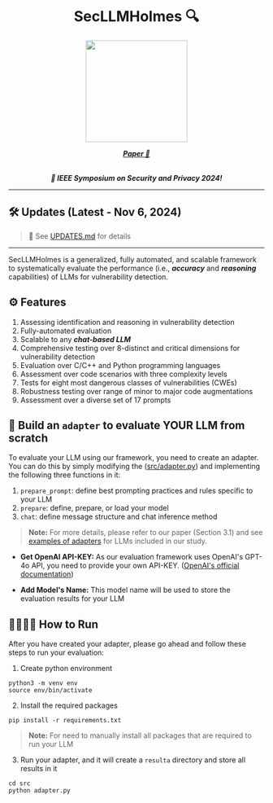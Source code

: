 <div align="center">
  <p>
    <h1>SecLLMHolmes 🔍</h1>
    <img src="https://github.com/user-attachments/assets/de8ef359-3475-4882-bd1e-d245aa6f081b" width="200" height="200" />
  </p>
</div>

<div align="center">
  <a href="https://arxiv.org/abs/2312.12575">
    <b><em>Paper 🔗</em></b>
  </a>
  <br></br>
  <p>
    <b><em>🎉 IEEE Symposium on Security and Privacy 2024!</em></b>
  </p>
</div>
<hr>

## 🛠️ Updates (Latest - Nov 6, 2024)
> 🚨 See [UPDATES.md](https://github.com/saadullah01/SecLLMHolmes/blob/main/UPDATES.md) for details

<hr>

SecLLMHolmes is a generalized, fully automated, and scalable framework to systematically evaluate the performance (i.e., ***accuracy*** and ***reasoning*** capabilities) of LLMs for vulnerability detection.

## ⚙️ Features
1. Assessing identification and reasoning in vulnerability detection
2. Fully-automated evaluation
3. Scalable to any ***chat-based LLM***
4. Comprehensive testing over 8-distinct and critical dimensions for vulnerability detection
5. Evaluation over C/C++ and Python programming languages
6. Assessment over code scenarios with three complexity levels
7. Tests for eight most dangerous classes of vulnerabilities (CWEs)
8. Robustness testing over range of minor to major code augmentations
9. Assessment over a diverse set of 17 prompts

## 🔬 Build an `adapter` to evaluate YOUR LLM from scratch
To evaluate your LLM using our framework, you need to create an adapter. You can do this by simply modifying the ([src/adapter.py](https://github.com/saadullah01/SecLLMHolmes/blob/main/src/adapter.py)) and implementing the following three functions in it:

1. `prepare_prompt`: define best prompting practices and rules specific to your LLM
2. `prepare`: define, prepare, or load your model
3. `chat`: define message structure and chat inference method

> **Note:** For more details, please refer to our paper (Section 3.1) and see [examples of adapters](https://github.com/saadullah01/SecLLMHolmes/tree/main/adapter-examples) for LLMs included in our study.

* **Get OpenAI API-KEY:** As our evaluation framework uses OpenAI's GPT-4o API, you need to provide your own API-KEY. ([OpenAI's official documentation](https://platform.openai.com/docs/quickstart/step-2-set-up-your-api-key))

* **Add Model's Name:** This model name will be used to store the evaluation results for your LLM

## 🏃🏽‍♂️‍➡️ How to Run
After you have created your adapter, please go ahead and follow these steps to run your evaluation:

1. Create python environment
```
python3 -m venv env
source env/bin/activate
```
2. Install the required packages
```
pip install -r requirements.txt
```
> **Note:** For need to manually install all packages that are required to run your LLM
3. Run your adapter, and it will create a `resulta` directory and store all results in it
```
cd src
python adapter.py
```
